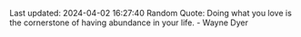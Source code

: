 Last updated: 2024-04-02 16:27:40
Random Quote: Doing what you love is the cornerstone of having abundance in your life. - Wayne Dyer